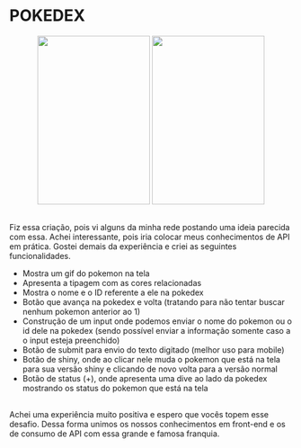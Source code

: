 # POKEDEX
<div align="center">
  <img width=200 height=300 src="https://user-images.githubusercontent.com/121260233/232157504-80360d28-b133-4cc6-8f61-aaef1e51b3a9.png" />
  <img width=200 height=300 src="https://user-images.githubusercontent.com/121260233/232158103-22bc247b-9045-48f2-afc9-4a7d35ed0428.png" />
</div>

##

Fiz essa criação, pois vi alguns da minha rede postando uma ideia parecida com essa.
Achei interessante, pois iria colocar meus conhecimentos de API em prática.
Gostei demais da experiência e criei as seguintes funcionalidades.

- Mostra um gif do pokemon na tela
- Apresenta a tipagem com as cores relacionadas
- Mostra o nome e o ID referente a ele na pokedex
- Botão que avança na pokedex e volta (tratando para não tentar buscar nenhum pokemon anterior ao 1)
- Construção de um input onde podemos enviar o nome do pokemon ou o id dele na pokedex (sendo possível enviar a informação somente caso a o input esteja preenchido)
- Botão de submit para envio do texto digitado (melhor uso para mobile)
- Botão de shiny, onde ao clicar nele muda o pokemon que está na tela para sua versão shiny e clicando de novo volta para a versão normal
- Botão de status (+), onde apresenta uma dive ao lado da pokedex mostrando os status do pokemon que está na tela

##

Achei uma experiência muito positiva e espero que vocês topem esse desafio.
Dessa forma unimos os nossos conhecimentos em front-end e os de consumo de API com essa grande e famosa franquia.
